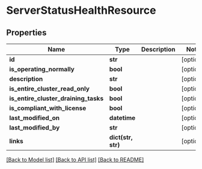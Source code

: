 # ServerStatusHealthResource

## Properties
Name | Type | Description | Notes
------------ | ------------- | ------------- | -------------
**id** | **str** |  | [optional] 
**is_operating_normally** | **bool** |  | [optional] 
**description** | **str** |  | [optional] 
**is_entire_cluster_read_only** | **bool** |  | [optional] 
**is_entire_cluster_draining_tasks** | **bool** |  | [optional] 
**is_compliant_with_license** | **bool** |  | [optional] 
**last_modified_on** | **datetime** |  | [optional] 
**last_modified_by** | **str** |  | [optional] 
**links** | **dict(str, str)** |  | [optional] 

[[Back to Model list]](../README.md#documentation-for-models) [[Back to API list]](../README.md#documentation-for-api-endpoints) [[Back to README]](../README.md)

